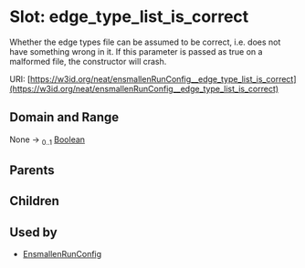 
# Slot: edge_type_list_is_correct


Whether the edge types file can be assumed to be correct, i.e. does not have something wrong in it. If this parameter is passed as true on a malformed file, the constructor will crash.

URI: [https://w3id.org/neat/ensmallenRunConfig__edge_type_list_is_correct](https://w3id.org/neat/ensmallenRunConfig__edge_type_list_is_correct)


## Domain and Range

None &#8594;  <sub>0..1</sub> [Boolean](types/Boolean.md)

## Parents


## Children


## Used by

 * [EnsmallenRunConfig](EnsmallenRunConfig.md)
